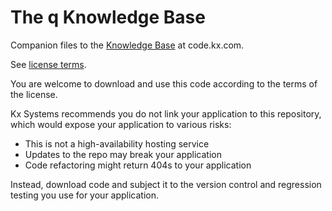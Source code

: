 # The q Knowledge Base



Companion files to the [Knowledge Base](https://code.kx.com/q) at code.kx.com.

See [license terms](https://code.kx.com/q/about/thissite/#license).


You are welcome to download and use this code according to the terms of the license. 

Kx Systems recommends you do not link your application to this repository, 
which would expose your application to various risks:

- This is not a high-availability hosting service
- Updates to the repo may break your application 
- Code refactoring might return 404s to your application

Instead, download code and subject it to the version control and regression testing you use for your application.

